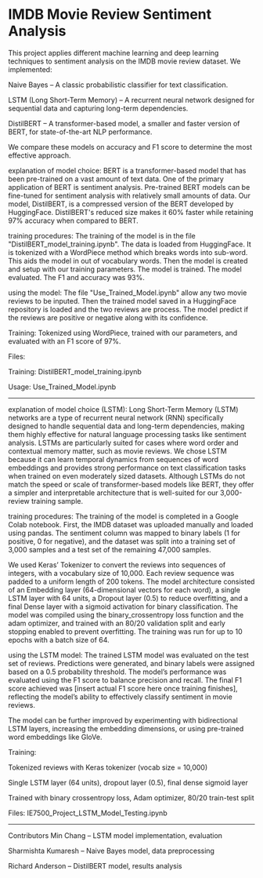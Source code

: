 # IMDB Movie Review Sentiment Analysis
This project applies different machine learning and deep learning techniques to sentiment analysis on the IMDB movie review dataset. We implemented:

Naive Bayes – A classic probabilistic classifier for text classification.

LSTM (Long Short-Term Memory) – A recurrent neural network designed for sequential data and capturing long-term dependencies.

DistilBERT – A transformer-based model, a smaller and faster version of BERT, for state-of-the-art NLP performance.

We compare these models on accuracy and F1 score to determine the most effective approach.


explanation of model choice: 
BERT is a transformer-based model that has been pre-trained on a vast amount of text data. One of the primary application of BERT is sentiment analysis. Pre-trained BERT models can be fine-tuned for sentiment analysis with relatively small amounts of data. Our model, DistilBERT, is a compressed version of the BERT developed by HuggingFace. DistilBERT's reduced size makes it 60% faster while retaining 97% accuracy when compared to BERT.

training procedures:
The training of the model is in the file "DistilBERT_model_training.ipynb". The data is loaded from HuggingFace. It is tokenized with a WordPiece method which breaks words into sub-word. This aids the model in out of vocabulary words. Then the model is created and setup with our training parameters. The model is trained. The model evaluated. The F1 and accuracy was 93%.

using the model:
The file "Use_Trained_Model.ipynb" allow any two movie reviews to be inputed. Then the trained model saved in a HuggingFace repository is loaded and the two reviews are process. The model predict if the reviews are positive or negative along with its confidence.

Training: Tokenized using WordPiece, trained with our parameters, and evaluated with an F1 score of 97%.

Files:

Training: DistilBERT_model_training.ipynb

Usage: Use_Trained_Model.ipynb

________________________________________________________________________________________
explanation of model choice (LSTM):
Long Short-Term Memory (LSTM) networks are a type of recurrent neural network (RNN) specifically designed to handle sequential data and long-term dependencies, making them highly effective for natural language processing tasks like sentiment analysis. LSTMs are particularly suited for cases where word order and contextual memory matter, such as movie reviews. We chose LSTM because it can learn temporal dynamics from sequences of word embeddings and provides strong performance on text classification tasks when trained on even moderately sized datasets. Although LSTMs do not match the speed or scale of transformer-based models like BERT, they offer a simpler and interpretable architecture that is well-suited for our 3,000-review training sample.

training procedures:
The training of the model is completed in a Google Colab notebook. First, the IMDB dataset was uploaded manually and loaded using pandas. The sentiment column was mapped to binary labels (1 for positive, 0 for negative), and the dataset was split into a training set of 3,000 samples and a test set of the remaining 47,000 samples.

We used Keras’ Tokenizer to convert the reviews into sequences of integers, with a vocabulary size of 10,000. Each review sequence was padded to a uniform length of 200 tokens. The model architecture consisted of an Embedding layer (64-dimensional vectors for each word), a single LSTM layer with 64 units, a Dropout layer (0.5) to reduce overfitting, and a final Dense layer with a sigmoid activation for binary classification. The model was compiled using the binary_crossentropy loss function and the adam optimizer, and trained with an 80/20 validation split and early stopping enabled to prevent overfitting. The training was run for up to 10 epochs with a batch size of 64.

using the LSTM model:
The trained LSTM model was evaluated on the test set of reviews. Predictions were generated, and binary labels were assigned based on a 0.5 probability threshold. The model’s performance was evaluated using the F1 score to balance precision and recall. The final F1 score achieved was [insert actual F1 score here once training finishes], reflecting the model’s ability to effectively classify sentiment in movie reviews.

The model can be further improved by experimenting with bidirectional LSTM layers, increasing the embedding dimensions, or using pre-trained word embeddings like GloVe.

Training:

Tokenized reviews with Keras tokenizer (vocab size = 10,000)

Single LSTM layer (64 units), dropout layer (0.5), final dense sigmoid layer

Trained with binary crossentropy loss, Adam optimizer, 80/20 train-test split

Files: IE7500_Project_LSTM_Model_Testing.ipynb
_________________________________________________________________________________________

Contributors
Min Chang – LSTM model implementation, evaluation

Sharmishta Kumaresh – Naive Bayes model, data preprocessing

Richard Anderson – DistilBERT model, results analysis








